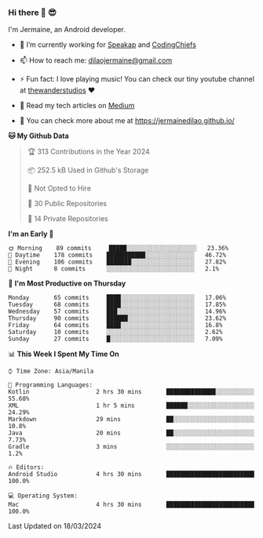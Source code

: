 ### Hi there 👋 😎
I'm Jermaine, an Android developer.

- 🔭 I’m currently working for [Speakap](https://www.speakap.com/) and [CodingChiefs](https://codingchiefs.com/en/)

- 📫 How to reach me: dilaojermaine@gmail.com

- ⚡ Fun fact: I love playing music! You can check our tiny youtube channel at [thewanderstudios](https://www.youtube.com/thewanderstudios) ♥️

- 📖 Read my tech articles on [Medium](https://jermainedilao.medium.com/)

- 👀 You can check more about me at https://jermainedilao.github.io/

<!--
**jermainedilao/jermainedilao** is a ✨ _special_ ✨ repository because its `README.md` (this file) appears on your GitHub profile.

Here are some ideas to get you started:

- 🔭 I’m currently working on ...
- 🌱 I’m currently learning ...
- 👯 I’m looking to collaborate on ...
- 🤔 I’m looking for help with ...
- 💬 Ask me about ...
- 📫 How to reach me: ...
- 😄 Pronouns: ...
- ⚡ Fun fact: ...
-->

<!--START_SECTION:waka-->
**🐱 My Github Data** 

> 🏆 313 Contributions in the Year 2024
 > 
> 📦 252.5 kB Used in Github's Storage 
 > 
> 🚫 Not Opted to Hire
 > 
> 📜 30 Public Repositories 
 > 
> 🔑 14 Private Repositories  
 > 
**I'm an Early 🐤** 

```text
🌞 Morning    89 commits     █████░░░░░░░░░░░░░░░░░░░░   23.36% 
🌆 Daytime    178 commits    ███████████░░░░░░░░░░░░░░   46.72% 
🌃 Evening    106 commits    ███████░░░░░░░░░░░░░░░░░░   27.82% 
🌙 Night      8 commits      ░░░░░░░░░░░░░░░░░░░░░░░░░   2.1%

```
📅 **I'm Most Productive on Thursday** 

```text
Monday       65 commits     ████░░░░░░░░░░░░░░░░░░░░░   17.06% 
Tuesday      68 commits     ████░░░░░░░░░░░░░░░░░░░░░   17.85% 
Wednesday    57 commits     ███░░░░░░░░░░░░░░░░░░░░░░   14.96% 
Thursday     90 commits     ██████░░░░░░░░░░░░░░░░░░░   23.62% 
Friday       64 commits     ████░░░░░░░░░░░░░░░░░░░░░   16.8% 
Saturday     10 commits     ░░░░░░░░░░░░░░░░░░░░░░░░░   2.62% 
Sunday       27 commits     █░░░░░░░░░░░░░░░░░░░░░░░░   7.09%

```


📊 **This Week I Spent My Time On** 

```text
⌚︎ Time Zone: Asia/Manila

💬 Programming Languages: 
Kotlin                   2 hrs 30 mins       ██████████████░░░░░░░░░░░   55.68% 
XML                      1 hr 5 mins         ██████░░░░░░░░░░░░░░░░░░░   24.29% 
Markdown                 29 mins             ██░░░░░░░░░░░░░░░░░░░░░░░   10.8% 
Java                     20 mins             ██░░░░░░░░░░░░░░░░░░░░░░░   7.73% 
Gradle                   3 mins              ░░░░░░░░░░░░░░░░░░░░░░░░░   1.2%

🔥 Editors: 
Android Studio           4 hrs 30 mins       █████████████████████████   100.0%

💻 Operating System: 
Mac                      4 hrs 30 mins       █████████████████████████   100.0%

```


 Last Updated on 18/03/2024
<!--END_SECTION:waka-->
